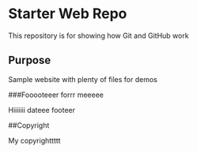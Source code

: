 # Starter Web Repo

This repository is for showing how Git and GitHub work

## Purpose

Sample website with plenty of files for demos

###Fooooteeer forrr meeeee

Hiiiiiii dateee footeer

##Copyright

My copyrighttttt